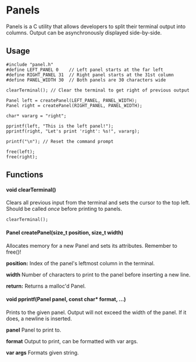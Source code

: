 # Panels

Panels is a C utility that allows developers to split their
terminal output into columns. Output can be asynchronously
displayed side-by-side.

## Usage

    #include "panel.h"
    #define LEFT_PANEL 0	// Left panel starts at the far left
    #define RIGHT_PANEL 31  // Right panel starts at the 31st column
    #define PANEL_WIDTH 30	// Both panels are 30 characters wide

    clearTerminal(); // Clear the terminal to get right of previous output

    Panel left = createPanel(LEFT_PANEL, PANEL_WIDTH);
    Panel right = createPanel(RIGHT_PANEL, PANEL_WIDTH);

    char* vararg = "right";

    pprintf(left, "This is the left panel!");
    pprintf(right, "Let's print 'right': %s!", vararg);

    printf("\n"); // Reset the command prompt

    free(left);
    free(right);

## Functions

#### void clearTerminal()

Clears all previous input from the terminal and sets the cursor to the
top left. Should be called <i>once</i> before printing to panels.

    clearTerminal();

#### Panel createPanel(size_t position, size_t width)

Allocates memory for a new Panel and sets its attributes. Remember to free()!

<b>position:</b> Index of the panel's leftmost column in the terminal.

<b>width</b> Number of characters to print to the panel before inserting
a new line.

<b>return:</b> Returns a malloc'd Panel.

#### void pprintf(Panel panel, const char* format, ...)

Prints to the given panel. Output will not exceed the
width of the panel. If it does, a newline is inserted.

<b>panel</b> Panel to print to.

<b>format</b> Output to print, can be formatted with var args.

<b>var args</b> Formats given string.


